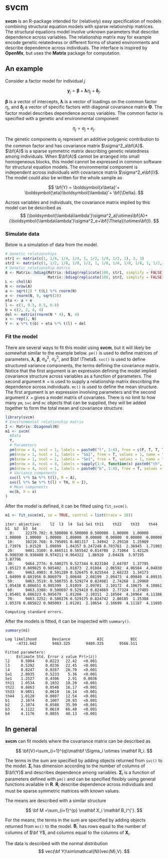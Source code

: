 svcm
================

**svcm** is an R-package intended for (relatively) easy specification of
models combining structural equation models with sparse relationship
matrices. The structural equations model involve unknown parameters that
describe dependence across variables. The relationship matrix may for
example encode genetic relatedness or different forms of shared
environments and describe dependence across individuals. The interface
is inspired by **OpenMx**, but uses the **Matrix** package for
computation.

## An example

Consider a factor model for individual $j$

$$
\boldsymbol{y}_j = \boldsymbol{\beta}+\boldsymbol{\lambda}\eta_j+\boldsymbol{\delta}_j.
$$

$\boldsymbol{\beta}$ is a vector of intercepts, $\boldsymbol{\lambda}$
is a vector of loadings on the common factor $\eta_j$, and
$\boldsymbol{\delta}_j$ a vector of specific factors with diagonal
covariance matrix $\mathbf{\Theta}$. The factor model describes
dependence across variables. The common factor is specified with a
genetic and environmental component

$$
\eta_j = a_j + e_j.
$$

The genetic components $a_j$ represent an additive polygenic
contribution to the common factor and has covariance matrix
$\sigma^2_a\bf{A}$. $\bf{A}$ is a sparse symmetric matrix describing
genetic relatedness among individuals. When $\bf{A}$ cannot be arranged
into small homogeneous blocks, this model cannot be expressed in common
software for structural equation models. The environmental component is
independent across individuals with covariance matrix
$\sigma^2_e\bf{I}$. The model could also be written for the whole sample
as

$$
\bf{Y} = \boldsymbol{x\beta}'+
\boldsymbol{\eta}\boldsymbol{\lambda}'+ \bf{\Delta}.
$$

Across variables and individuals, the covariance matrix implied by this
model can be described as $$
(\boldsymbol{\lambda\lambda'}\sigma^2_a)\otimes\bf{A}+
(\boldsymbol{\lambda\lambda'}\sigma^2_e+\bf{\Theta})\otimes\bf{I}.
$$

### Simulate data

Below is a simulation of data from the model.

``` r
# Genetic relationships
str1 <- matrix(c(1, 1/4, 1/4, 1/4, 1, 1/2, 1/4, 1/2, 1), 3, 3)
str2 <- matrix(c(1, 1/2, 1/8, 1/8, 1/2, 1, 1/8, 1/8, 1/8, 1/8, 1, 1/2, 1/8, 1/8, 1/2, 1), 4, 4)
# Genetic relationship matrix
A <- Matrix::bdiag(Matrix::bdiag(replicate(100, str1, simplify = FALSE)),
                   Matrix::bdiag(replicate(100, str2, simplify = FALSE)))
L <- chol(A)
N <- nrow(A)
a <- sqrt(2) * t(L) %*% rnorm(N)
e <- rnorm(N, 0, sqrt(2))
eta <- a + e
l <- c(1, 0.5, 0.5, 0.8)
b = c(2, 2, 4, 4)
del <- matrix(rnorm(N * 4), N, 4)
x <- rep(1, N)
Y <- x %*% t(b) + eta %*% t(l) + del
```

### Fit the model

There are several ways to fit this model using **svcm**, but it will
likely be somewhat similar to the example below. `pm()` is used to
define matrices of parameters, $\boldsymbol{\lambda}$,
$\boldsymbol{\beta}$, $\sigma^2_a$, $\sigma^2_e$, and $\bf \Theta$.
`svc()` is used to define structured variance components, the terms
defining the covariance matrix. Notice that the first argument is an
expression defining the model implied covariance structure across
variables as a function of parameters. The second argument `R =` is used
to supply a relationship matrix describing the dependence across
individuals. `mc()` is used to define the mean structure. The first
argument is an expression involving parameters and the second argument
`X =` gives a model matrix of covariates. There is no limit to how many
`pm`, `svc` and `mc` objects that can be supplied, they will be added
together to form the total mean and covariance structure.

``` r
library(svcm)
# Environmental relationship matrix
I <- Matrix::Diagonal(N)
m1 <- svcm(
  #Data
  Y,
  # Parameters
  pm(nrow = 4, ncol = 1, labels = paste0("l", 1:4), free = c(F, T, T, T), values = c(1, 0.5, 0.5, 0.5), name = "l"),
  pm(nrow = 1, ncol = 1, labels = "Sa1", free = T, values = 1, name = "Sa"),
  pm(nrow = 1, ncol = 1, labels = "Se1", free = T, values = 1, name = "Se"),
  pm(nrow = 4, ncol = 4, labels = sapply(1:4, function(x) paste0("th", 1:4, x)), free = diag(T, 4), values = diag(4), name = "TH"),
  pm(nrow = 4, ncol = 1, labels = paste0("b", 1:4), free = T, values = 0, name = "b"),
  # Variance components
  svc(l %*% Sa %*% t(l), R = A),
  svc(l %*% Se %*% t(l) + TH, R = I),
  # Mean components
  mc(b, X = x)
)
```

After the model is defined, it can be fitted using `fit_svcm()`.

``` r
m1 <- fit_svcm(m1, se = TRUE, control = list(trace = 10))
```


    iter: objective:    l2  l3  l4  Sa1 Se1 th11    th22    th33    th44    b1  b2  b3  b4  
      0:     22379.702: 0.500000 0.500000 0.500000  1.00000  1.00000  1.00000  1.00000  1.00000  1.00000  0.00000  0.00000  0.00000  0.00000
     10:     10210.760: 0.795091 0.881317  1.34942  2.29318  1.25989  1.73976  1.01528  1.09899  1.04357 0.247248 0.703761  2.36945  1.71903
     20:     9481.3160: 0.466511 0.565542 0.814708  2.71064  1.42126 0.990330 0.930488 0.974211 0.964322  1.86920  2.04426  3.97195  3.87796
     30:     9464.2776: 0.500275 0.527344 0.823104  2.64707  1.37795  1.05123 0.889825 0.985402  1.01873  2.01884  2.06592  4.06584  4.04830
     40:     9463.4903: 0.501289 0.526475 0.825544  2.68233  1.34173  1.04999 0.881956 0.986979  1.00640  2.08199  2.09473  4.09840  4.09535
     50:     9463.3519: 0.500755 0.529274 0.824981  2.74268  1.29960  1.05438 0.886651 0.985399  1.01059  2.09701  2.10172  4.10675  4.10861
     60:     9463.3308: 0.500697 0.529418 0.824869  2.77324  1.27485  1.05401 0.886323 0.985679  1.01208  2.10311  2.10504  4.10964  4.11386
     70:     9463.3252: 0.500276 0.529175 0.824742  2.80185  1.25388  1.05376 0.885822 0.985003  1.01201  2.10654  2.10699  4.11187  4.11695

    Computing standard errors.

After the models is fitted, it can be inspected with `summary()`.

``` r
summary(m1)
```

    Log likelihood       Deviance            AIC            BIC 
         -4731.662       9463.325       9489.325       9566.511 

    Fitted parameters:
         Estimate Std. Error z value Pr(>|z|)
    l2     0.5004     0.0223   22.42   <0.001
    l3     0.5292     0.0236   22.45   <0.001
    l4     0.8247     0.0287   28.70   <0.001
    Sa1    2.8035     0.5233    5.36   <0.001
    Se1    1.2527     0.4306    2.91   0.0036
    th11   1.0534     0.1032   10.20   <0.001
    th22   0.8863     0.0548   16.17   <0.001
    th33   0.9851     0.0610   16.14   <0.001
    th44   1.0120     0.0807   12.54   <0.001
    b1     2.1074     0.1007   20.93   <0.001
    b2     2.1074     0.0586   35.99   <0.001
    b3     4.1122     0.0619   66.48   <0.001
    b4     4.1176     0.0855   48.13   <0.001

## In general

**svcm** can fit models where the covariance matrix can be described as

$$
\bf{V}=\sum_{i=1}^{q}\mathbf \Sigma_i \otimes \mathbf R_i.
$$

The terms in the sum are specified by adding objects returned from
`svc()` to the model. $\mathbf \Sigma_i$ has dimension according to the
number of columns of $\bf{Y}$ and describes dependence among variables.
$\mathbf \Sigma_i$ is a function of parameters defined with `pm()` and
can be specified flexibly using general functions available in **R**.
$\mathbf R_i$ describe dependence across individuals and must be sparse
symmetric matrices with known values.

The means are described with a similar structure

$$
\bf M =\sum_{i=1}^{p} \mathbf X_i \mathbf B_i^{'}.
$$

For the means, the terms in the sum are specified by adding objects
returned from `mc()` to the model. $\mathbf B_i^{'}$ has rows equal to
the number of columns of $\bf Y$, and columns equal to the columns of
$\mathbf X_i$.

The data is described with the normal distribution $$
vec(\bf Y)\sim\mathcal{N}(vec(M),V).
$$
